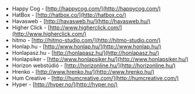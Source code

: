  * Happy Cog - [http://happycog.com/](http://happycog.com/)
 * HatBox - [http://hatbox.co/](http://hatbox.co/)
 * Havasweb - [http://havasweb.hu/](http://havasweb.hu/)
 * Higher Click - [http://www.higherclick.com/](http://www.higherclick.com/)
 * hitmo - [http://hitmo-studio.com/](http://hitmo-studio.com/)
 * Honlap.hu - [http://www.honlap.hu/](http://www.honlap.hu/)
 * Honlapasz.hu - [http://honlapasz.hu/](http://honlapasz.hu/)
 * Honlapsiker - [http://www.honlapsiker.hu/](http://www.honlapsiker.hu/)
 * Horizon webstúdió - [http://horizonline.hu/](http://horizonline.hu/)
 * Hrenko - [http://www.hrenko.hu/](http://www.hrenko.hu/)
 * Hum Creative - [http://humcreative.com/](http://humcreative.com/)
 * Hyper - [http://hyper.no/](http://hyper.no/)